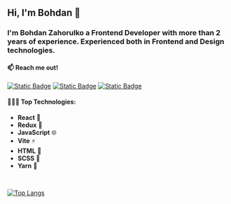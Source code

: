 ## Hi, I'm Bohdan 👋

### I'm Bohdan Zahorulko a Frontend Developer with more than 2 years of experience. Experienced both in Frontend and Design technologies.


#### 📫 Reach me out!

[![Static Badge](https://img.shields.io/badge/Bohdan%20Zahorulko-0874AF?style=flat&logo=linkedin&logoColor=white&labelColor=0874AF&link=https%3A%2F%2Fwww.linkedin.com%2Fin%2Fbohdan-zahorulko-361b89264%2F)](https://www.linkedin.com/in/bohdan-zahorulko-361b89264/) 
[![Static Badge](https://img.shields.io/badge/bohdanhorulko.work%40gmail.com-EF4136?style=flat&logo=gmail&logoColor=white&labelColor=EF4136&link=https%3A%2F%2Fmail.google.com%2Fmail%2Fu%2F0%2F%23inbox%3Fcompose%3DGTvVlcSMVxpFHtnkdNZpTzTmsbQvtWrQJxfPdWVnwmRfdscXZxXVpqFrGKPvLzbgNGxpjnKxMzdGb)](https://mail.google.com/mail/u/0/#inbox?compose=GTvVlcSMVxpFHtnkdNZpTzTmsbQvtWrQJxfPdWVnwmRfdscXZxXVpqFrGKPvLzbgNGxpjnKxMzdGb)
[![Static Badge](https://img.shields.io/badge/Bohdan%20Zahorulko-34A4DB?style=flat&logo=telegram&logoColor=white&labelColor=34A4DB&link=https%3A%2F%2Ft.me%2Fmind_zeal09)](https://t.me/mind_zeal09)

#### 👨🏻‍💻 Top Technologies:

- **React** 🚀
- **Redux** 🔄
- **JavaScript** 🌐
- **Vite** ⚡
- **HTML** 📄
- **SCSS** 🎨
- **Yarn** 🧶
  
</br>

[![Top Langs](https://github-readme-stats.vercel.app/api/top-langs/?username=MykolaZahorulko&layout=compact)](https://github.com/MykolaZahorulko/github-readme-stats)




